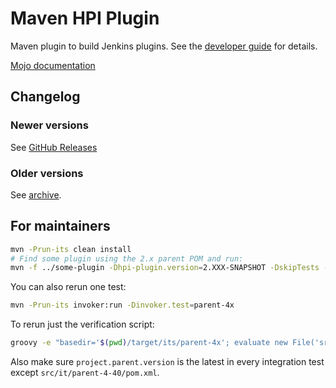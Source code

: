 # Maven HPI Plugin

Maven plugin to build Jenkins plugins.
See the [developer guide](https://jenkins.io/doc/developer/plugin-development/) for details.

[Mojo documentation](https://jenkinsci.github.io/maven-hpi-plugin/)

## Changelog

### Newer versions

See [GitHub Releases](https://github.com/jenkinsci/maven-hpi-plugin/releases)

### Older versions

See [archive](https://github.com/jenkinsci/maven-hpi-plugin/tree/24b27178f4dbdb9eeb395f35fc94774d514c980a#35-2019-03-28).

## For maintainers

```bash
mvn -Prun-its clean install
# Find some plugin using the 2.x parent POM and run:
mvn -f ../some-plugin -Dhpi-plugin.version=2.XXX-SNAPSHOT -DskipTests -DjenkinsHome=/tmp/sanity-check-maven-hpi-plugin clean package hpi:run
```

You can also rerun one test:

```bash
mvn -Prun-its invoker:run -Dinvoker.test=parent-4x
```

To rerun just the verification script:

```bash
groovy -e "basedir='$(pwd)/target/its/parent-4x'; evaluate new File('src/it/parent-4x/verify.groovy')"
```

Also make sure `project.parent.version` is the latest in every integration test except `src/it/parent-4-40/pom.xml`.

